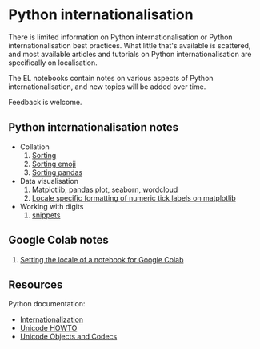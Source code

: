 # Python internationalisation

There is limited information on Python internationalisation or Python internationalisation best practices. What little that's available is scattered, and most available articles and tutorials on Python internationalisation are specifically on localisation.

The EL notebooks contain notes on various aspects of Python internationalisation, and new topics will be added over time.

Feedback is welcome.

## Python internationalisation notes

* Collation
    1. [Sorting](https://github.com/enabling-languages/python-i18n/blob/main/notebooks/Collation.ipynb)
    2. [Sorting emoji](https://github.com/enabling-languages/python-i18n/blob/main/notebooks/Sorting_emoji.ipynb)
    3. [Sorting pandas](https://github.com/enabling-languages/python-i18n/blob/main/notebooks/sorting_pandas.ipynb)
* Data visualisation
    1. [Matplotlib, pandas plot, seaborn, wordcloud](https://github.com/enabling-languages/python-i18n/blob/main/docs/matplotlib.md)
    2. [Locale specific formatting of numeric tick labels on matplotlib](https://github.com/enabling-languages/python-i18n/blob/main/notebooks/matplotlib_locale.ipynb)
* Working with digits
    1. [snippets](https://github.com/enabling-languages/python-i18n/blob/main/snippets/convert_digits.py)

## Google Colab notes

1. [Setting the locale of a notebook for Google Colab](https://github.com/enabling-languages/python-i18n/blob/main/colab/locale_module_colab.ipynb)

## Resources

Python documentation: 

* [Internationalization](https://docs.python.org/3/library/i18n.html)
* [Unicode HOWTO](https://docs.python.org/3/howto/unicode.html)
* [Unicode Objects and Codecs](https://docs.python.org/3/c-api/unicode.html)
